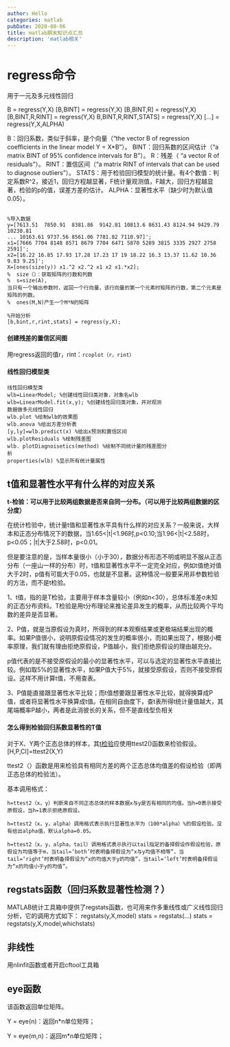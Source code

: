 ```yaml
---
author: Hello
categories: matlab
pubDate: 2020-08-06 
title: matlab期末知识点汇总
description: 'matlab相关'
---
```


# regress命令



  用于一元及多元线性回归

B = regress(Y,X)
[B,BINT] = regress(Y,X)
[B,BINT,R] = regress(Y,X)
[B,BINT,R,RINT] = regress(Y,X)
B,BINT,R,RINT,STATS] = regress(Y,X)
[...] = regress(Y,X,ALPHA)

B：回归系数，类似于斜率，是个向量（“the vector B of regression coefficients in the  linear model Y = X*B”）。
BINT：回归系数的区间估计（“a matrix BINT of 95% confidence intervals for B”）。
R：残差（ “a vector R of residuals”）。
RINT：置信区间（“a matrix RINT of intervals that can be used to diagnose outliers”）。
STATS：用于检验回归模型的统计量。有4个数值：判定系数R^2，接近1，回归方程越显著，F统计量观测值，F越大，回归方程越显著，检验的p的值，误差方差的估计。
ALPHA：显著性水平（缺少时为默认值0.05）。



```
 
%导入数据
y=[7613.51  7850.91  8381.86  9142.81 10813.6 8631.43 8124.94 9429.79 10230.81 
... 10163.61 9737.56 8561.06 7781.82 7110.97]';
x1=[7666 7704 8148 8571 8679 7704 6471 5870 5289 3815 3335 2927 2758 2591]';
x2=[16.22 16.85 17.93 17.28 17.23 17 19 18.22 16.3 13.37 11.62 10.36 9.83 9.25]';
X=[ones(size(y)) x1.^2 x2.^2 x1 x2 x1.*x2];
%  size（）：获取矩阵的行数和列数
%  s=size(A),
当只有一个输出参数时，返回一个行向量，该行向量的第一个元素时矩阵的行数，第二个元素是矩阵的列数。
%  ones(M,N)产生一个M*N的矩阵

%开始分析
[b,bint,r,rint,stats] = regress(y,X);
```



#### 创建残差的置信区间图

用regress返回的值r，rint：`rcoplot（r，rint）`



#### 线性回归模型类

```
线性回归模型类
wlb=LinearModel; %创建线性回归类对象，对象名wlb
wlb=LinearModel.fit(x,y); %创建线性回归类对象，并对观测
数据做多元线性回归
wlb.plot %绘制wlb的效果图
wlb.anova %给出方差分析表
[y,ly]=wlb.predict(x) %给出x预测和置信区间
wlb.plotResiduals %绘制残差图
wlb. plotDiagnoisetics(method) %绘制不同统计量的残差图分
析
properties(wlb) %显示所有统计量属性
```



## t值和显著性水平有什么样的对应关系

**t-检验：可以用于比较两组数据是否来自同一分布。（可以用于比较两组数据的区分度）**

在统计检验中，统计量t值和显著性水平具有什么样的对应关系？一般来说，大样本和正态分布情况下的数据，当1.65<|t|<1.96时,p<0.10;当1.96<|t|<2.58时，p<0.05；|t|大于2.58时，p<0.01。

 但是要注意的是，当样本量很小（小于30），数据分布形态不明或明显不服从正态分布（一座山一样的分布）时，t值和显著性水平不一定完全对应，例如t值绝对值大于2时，p值有可能大于0.05，也就是不显著。这种情况一般要采用非参数检验的方法，而不是t检验。



1、t值，指的是T检验，主要用于样本含量较小（例如n<30），总体标准差σ未知的正态分布资料。T检验是用t分布理论来推论差异发生的概率，从而比较两个平均数的差异是否显著。

2、P值，就是当原假设为真时，所得到的样本观察结果或更极端结果出现的概率。如果P值很小，说明原假设情况的发生的概率很小，而如果出现了，根据小概率原理，我们就有理由拒绝原假设，P值越小，我们拒绝原假设的理由越充分。

p值代表的是不接受原假设的最小的显著性水平，可以与选定的显著性水平直接比较。例如取5%的显著性水平，如果P值大于5%，就接受原假设，否则不接受原假设。这样不用计算t值，不用查表。

3、P值能直接跟显著性水平比较；而t值想要跟显著性水平比较，就得换算成P值，或者将显著性水平换算成t值。在相同自由度下，查t表所得t统计量值越大，其尾端概率P越小，两者是此消彼长的关系，但不是直线型负相关

#### 怎么得到检验回归系数显著性的T值

对于X、Y两个正态总体的样本，其[t检验](https://www.baidu.com/s?wd=t检验&tn=SE_PcZhidaonwhc_ngpagmjz&rsv_dl=gh_pc_zhidao)应使用ttest2()函数来检验假设。
[H,P,CI]=ttest2(X,Y)

ttest2（）函数是用来检验具有相同方差的两个正态总体均值差的假设检验（即两正态总体的检验法）。

基本调用格式：

```
h=ttest2（x，y）判断来自不同正态总体的样本数据x与y是否有相同的均值。当h=0表示接受原假设，当h=1表示拒绝原假设。

h=ttest2（x，y，alpha）调用格式表示执行显著性水平为（100*alpha）%的假设检验。没有给出alpha值，默认alpha=0.05。

h=ttest2（x，y，alpha，tail）调用格式表示执行以tail指定的备择假设作假设检验，原假设为均值等于m，当tail=‘both’时表明备择假设为“x与y均值不相等”，当tail=‘right’时表明备择假设为“x的均值大于y的均值”，当tail=‘left’时表明备择假设为“x的均值小于y的均值”。
```





## regstats函数（回归系数显著性检测？）

MATLAB统计工具箱中提供了regstats函数，也可用来作多重线性或广义线性回归分析，它的调用方式如下：
regstats(y,X,model)
stats = regstats(…)
stats = regstats(y,X,model,whichstats)





## 非线性

用nlinfit函数或者开启cftool工具箱



## eye函数

该函数返回单位矩阵。

Y = eye(n)：返回n*n单位矩阵；

Y = eye(m,n)：返回m*n单位矩阵；